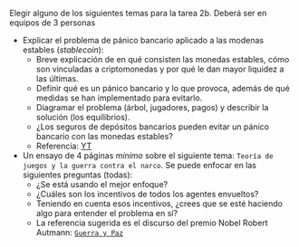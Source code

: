 Elegir alguno de los siguientes temas para la tarea 2b. Deberá ser en equipos de 3 personas

- Explicar el problema de pánico bancario aplicado a las modenas estables (*stablecoin*):
  - Breve explicación de en qué consisten las monedas estables, cómo son vinculadas a criptomonedas y por qué le dan mayor liquidez a las últimas.
  - Definir qué es un pánico bancario y lo que provoca, además de qué medidas se han implementado para evitarlo. 
  - Diagramar el problema (árbol, jugadores, pagos) y describir la solución (los equilibrios). 
  - ¿Los seguros de depósitos bancarios pueden evitar un pánico bancario con las monedas estables?
  - Referencia: [YT](https://www.youtube.com/watch?v=qNfhbf--fr0)
- Un ensayo de 4 páginas *mínimo* sobre el siguiente tema: `Teoría de juegos y la guerra contra el narco`. Se puede enfocar en las siguientes preguntas (todas):
  - ¿Se está usando el mejor enfoque?
  - ¿Cuáles son los incentivos de todos los agentes envueltos?
  - Teniendo en cuenta esos incentivos, ¿crees que se esté haciendo algo para entender el problema en sí?
  - La referencia sugerida es el discurso del premio Nobel Robert Autmann: [`Guerra y Paz`](../Unidad_2/NobelAUMANN.pdf)